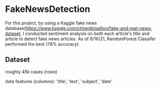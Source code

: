 # FakeNewsDetection
For this project, by using a Kaggle fake news database(https://www.kaggle.com/clmentbisaillon/fake-and-real-news-dataset, I conducted sentiment analysis on both each article's title and article to detect fake news articles. As of 6/16/21, RandomForest Classifer performed the best (78% accuracy). 

## Dataset
roughly 45k cases (rows)

data features (columns): 'title', 'text', 'subject', 'date'

